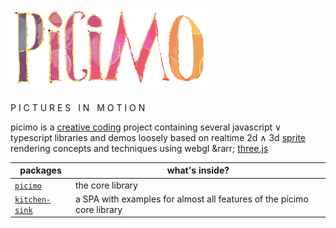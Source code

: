# ![picimo](./picimo.png)

P I C T U R E S &nbsp; I N &nbsp; M O T I O N

picimo is a [creative coding](https://en.wikipedia.org/wiki/Creative_coding) project containing several javascript &or; typescript libraries and demos
loosely based on realtime 2d &and; 3d [sprite](https://en.wikipedia.org/wiki/Sprite_(computer_graphics)) rendering concepts and techniques using webgl &rarr; [three.js](https://threejs.org)

| packages | what's inside? |
|-----------|-------------|
| [`picimo`](packages/picimo/) | the core library |
| [`kitchen-sink`](packages/kitchen-sink/) | a SPA with examples for almost all features of the picimo core library |
